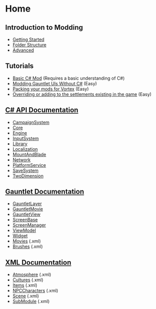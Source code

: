 # Home

## Introduction to Modding

* [Getting Started](_intro/getting-started.md)
* [Folder Structure](_intro/folder-structure.md)
* [Advanced](_intro/advanced.md)

## Tutorials

* [Basic C# Mod](_tutorials/basic-csharp-mod.md) (Requires a basic understanding of C#)
* [Modding Gauntlet UIs Without C#](_tutorials/modding-gauntlet-without-csharp.md) (Easy)
* [Packing your mods for Vortex](_tutorials/packing_mods_for_vortex.md) (Easy)
* [Overriding or adding to the settlements existing in the game](https://github.com/Bannerlord-Modding/Documentation/blob/master/_tutorials/new_settlements.md) (Easy)

## [C# API Documentation](_csharp-api/)

* [CampaignSystem](_csharp-api/campaignsystem/)
* [Core](_csharp-api/core/)
* [Engine](_csharp-api/engine/)
* [InputSystem](_csharp-api/inputsystem/)
* [Library](_csharp-api/library/)
* [Localization](_csharp-api/localization/)
* [MountAndBlade](_csharp-api/mountandblade/)
* [Network](_csharp-api/network/)
* [PlatformService](_csharp-api/platformservice/)
* [SaveSystem](_csharp-api/savesystem/)
* [TwoDimension](_csharp-api/twodimension/)

## [Gauntlet Documentation](_gauntlet/)

* [GauntletLayer](_gauntlet/gauntletlayer.md)
* [GauntletMovie](_gauntlet/gauntletmovie.md)
* [GauntletView](_gauntlet/gauntletview.md)
* [ScreenBase](_gauntlet/screenbase.md)
* [ScreenManager](_gauntlet/screenmanager.md)
* [ViewModel](_gauntlet/viewmodel.md)
* [Widget](_gauntlet/widget.md)
* [Movies](_gauntlet/movie.md) (.xml)
* [Brushes](_gauntlet/brush.md) (.xml)

## [XML Documentation](_xmldocs)

* [Atmosphere](_xmldocs/atmosphere.md) (.xml)
* [Cultures](_xmldocs/cultures.md) (.xml)
* [Items](_xmldocs/items.md) (.xml)
* [NPCCharacters](_xmldocs/npccharacters.md) (.xml)
* [Scene](_xmldocs/scene.md) (.xml)
* [SubModule](_xmldocs/submodule.md) (.xml)

